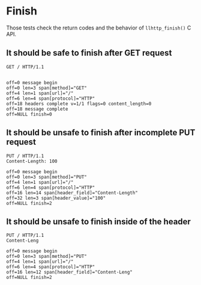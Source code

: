 Finish
======

Those tests check the return codes and the behavior of `llhttp_finish()` C API.

## It should be safe to finish after GET request

<!-- meta={"type": "request-finish"} -->
```http
GET / HTTP/1.1


```

```log
off=0 message begin
off=0 len=3 span[method]="GET"
off=4 len=1 span[url]="/"
off=6 len=4 span[protocol]="HTTP"
off=18 headers complete v=1/1 flags=0 content_length=0
off=18 message complete
off=NULL finish=0
```

## It should be unsafe to finish after incomplete PUT request

<!-- meta={"type": "request-finish"} -->
```http
PUT / HTTP/1.1
Content-Length: 100

```

```log
off=0 message begin
off=0 len=3 span[method]="PUT"
off=4 len=1 span[url]="/"
off=6 len=4 span[protocol]="HTTP"
off=16 len=14 span[header_field]="Content-Length"
off=32 len=3 span[header_value]="100"
off=NULL finish=2
```

## It should be unsafe to finish inside of the header

<!-- meta={"type": "request-finish"} -->
```http
PUT / HTTP/1.1
Content-Leng
```

```log
off=0 message begin
off=0 len=3 span[method]="PUT"
off=4 len=1 span[url]="/"
off=6 len=4 span[protocol]="HTTP"
off=16 len=12 span[header_field]="Content-Leng"
off=NULL finish=2
```
